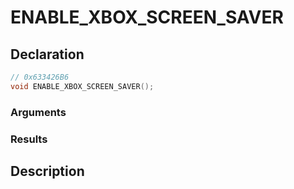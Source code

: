 # ENABLE_XBOX_SCREEN_SAVER

## Declaration
```cpp
// 0x633426B6
void ENABLE_XBOX_SCREEN_SAVER();
```

### Arguments

### Results

## Description
